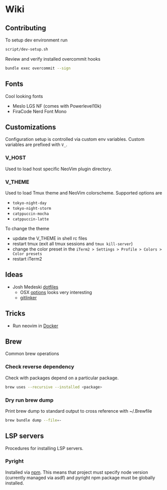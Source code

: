 # Wiki

## Contributing
To setup dev environment run
```bash
script/dev-setup.sh
```

Review and verify installed overcommit hooks
```bash
bundle exec overcommit --sign
```

## Fonts
Cool looking fonts
 - Meslo LGS NF (comes with Powerlevel10k)
 - FiraCode Nerd Font Mono

## Customizations
Configuration setup is controlled via custom env variables. Custom variables are prefixed with `V_`.

### V_HOST
Used to load host specific NeoVim plugin directory.

### V_THEME
Used to load Tmux theme and NeoVim colorscheme. Supported options are
- `tokyo-night-day`
- `tokyo-night-storm`
- `catppuccin-mocha`
- `catppuccin-latte`

To change the theme
- update the V_THEME in shell rc files
- restart tmux (exit all tmux sessions and `tmux kill-server`)
- change the color preset in the `iTerm2 > Settings > Profile > Colors > Color presets`
- restart iTerm2

## Ideas
  - Josh Medeski [dotfiles](https://github.com/joshmedeski/dotfiles)
    - OSX [options](https://github.com/joshmedeski/dotfiles/blob/main/install/osx.sh) looks very interesting
    - [gitlinker](https://github.com/joshmedeski/dotfiles/blob/main/.config/nvim/lua/plugins/gitlinker.lua)

## Tricks
  - Run neovim in [Docker](https://github.com/LazyVim/LazyVim?tab=readme-ov-file#-getting-started)

## Brew
Common brew operations

### Check reverse dependency
Check with packages depend on a particular package.
```bash
brew uses --recursive --installed <package>
```

### Dry run brew dump
Print brew dump to standard output to cross reference with ~/.Brewfile
```bash
brew bundle dump --file=-
```

## LSP servers
Procedures for installing LSP servers.

### Pyright
Installed via [npm](https://github.com/microsoft/pyright/blob/7f60dc7fcfb6e569a05593b4407dd073228cc782/docs/installation.md#npm-package). This means that project must specify node version (currently managed via asdf) and pyright npm package must be globally installed.
